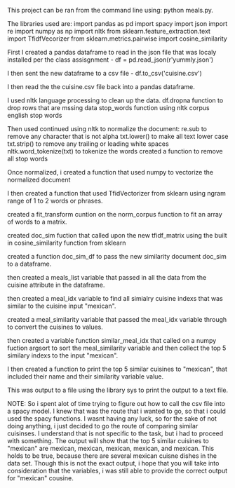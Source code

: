 This project can be ran from the command line using: python meals.py.

The libraries used are: 
        import pandas as pd
        import spacy
        import json
        import re
        import numpy as np
        import nltk
        from sklearn.feature_extraction.text import TfidfVecorizer
        from sklearn.metrics.pairwise import cosine_similarity
    
First I created a pandas dataframe to read in the json file that was localy installed per the class assisgnment - df = pd.read_json(r'yummly.json')

I then sent the new dataframe to a csv file - df.to_csv('cuisine.csv')

I then read the the cuisine.csv file back into a pandas dataframe.

I used nltk language processing to clean up the data.
      df.dropna function to drop rows that are mssing data
      stop_words function using nltk corpus english stop words
      
Then used continued using nltk to normalize the document:
    re.sub to remove any character that is not alpha
    txt.lower() to make all text lower case
    txt.strip() to remove any trailing or leading white spaces
    nltk.word_tokenize(txt) to tokenize the words
    created a function to remove all stop words
    
Once normalized, i created a function that used numpy to vectorize the normalized document

I then created a function that used TfidVectorizer from sklearn using ngram range of 1 to 2 words or phrases.

created a fit_transform cuntion on the norm_corpus function to fit an array of words to a matrix.

created doc_sim fuction that called upon the new tfidf_matrix using the built in cosine_similarity function from sklearn

created a function doc_sim_df to pass the new similarity document doc_sim to a dataframe.

then created a meals_list variable that passed in all the data from the cuisine attribute in the dataframe.

then created a meal_idx variable to find all simialry cuisine indexs that was similar to the cuisine input "mexican". 

created a meal_similarity variable that passed the meal_idx variable through to convert the cuisines to values.  

then created a variable function similar_meal_idx that called on a numpy fuction argsort to sort the meal_similarity variable and then collect the top 5 similary indexs to the input "mexican".

I then created a function to print the top 5 similar cuisines to "mexican", that included their name and their similarity variable value.

This was output to a file using the library sys to print the output to a text file.

NOTE:
    So i spent alot of time trying to figure out how to call the csv file into a spacy model.  I knew that was the route that i wanted to go,
    so that i could used the spacy functions.  I wasnt having any luck, so for the sake of not doing anything, i just decided to go the route of comparing similar cuisinses.
    I understand that is not specific to the task, but i had to proceed with something. The output will show that the top 5 similar cuisines to "mexican" are mexican, mexican, mexican, mexican, and mexican.
    This holds to be true, because there are several mexican cuisne dishes in the data set.  Though this is not the exact output, i hope that you will take into consideration that the variables, i was still able to provide the correct output for "mexican" cousine.
    

